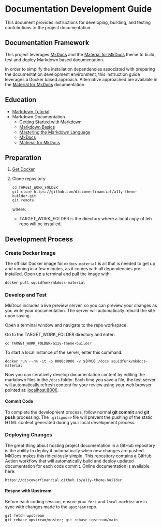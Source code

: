 #  Documentation Development Guide
This document provides instructions for developing, building, and testing contributions to the project documentation.

## Documentation Framework
This project leverages [MkDocs](https://www.mkdocs.org) and the [Material for MkDocs](https://squidfunk.github.io/mkdocs-material/getting-started/) theme to build, test and deploy Markdown based documentation. 

In order to simplify the installation dependencies associated with preparing the documentation development environment, this instruction guide leverages a Docker based approach. Alternative approached are available in the [Material for MkDocs](https://squidfunk.github.io/mkdocs-material/getting-started/) documentation. 

## Education

* [Markdown Tutorial](https://www.markdowntutorial.com/)
* Markdown Documentation
    * [Getting Started with Markdown](https://www.markdownguide.org/getting-started/)
    * [Markdown Basics](https://www.markdownguide.org/basic-syntax/)
    * [Mastering the Markdown Language](https://guides.github.com/features/mastering-markdown/)
    * [MkDocs](https://www.mkdocs.org)
    * [Material for MkDocs](https://squidfunk.github.io/mkdocs-material/getting-started/)

## Preparation
1. [Get Docker](https://docs.docker.com/get-docker/)
2. Clone repository

    ```
    cd TARGET_WORK_FOLDER
    git clone https://github.com/discoverfinancial/a11y-theme-builder.git
    git remote
    ```

    where:
    * TARGET_WORK_FOLDER is the directory where a local copy of teh repo will be installed.

## Development Process

### Create Docker Image
The official Docker image for `mkdocs-material` is all that is needed to get up and running in a few minutes, as it comes with all dependencies pre-installed. Open up a terminal and pull the image with:

```
docker pull squidfunk/mkdocs-material
```

### Develop and Test 
MkDocs includes a live preview server, so you can preview your changes as you write your documentation. The server will automatically rebuild the site upon saving.

Open a terminal window and navigate to the repo workspace:

Go to the TARGET_WORK_FOLDER directory and enter:

```
cd TARGET_WORK_FOLDER/a11y-theme-builder
```

To start a local instance of the server, enter this command:

```
docker run --rm -it -p 8000:8000 -v ${PWD}:/docs squidfunk/mkdocs-material
```

Now you can iteratively develop documentation content by editing the markdown files in the `/docs` folder. Each time you save a file, the test server will automatically refresh content for your review using your web browser pointed at: [localhost:8000](localhost:8000). 

#### Commit Code
To complete the development process, follow normal **git commit** and **git push** processing. The ```.gitignore``` file will prevent the pushing of the static HTML content generated during your local development process. 

### Deploying Changes
The great thing about hosting project documentation in a GitHub repository is the ability to deploy it automatically when new changes are pushed. MkDocs makes this ridiculously simple. This repository contains a GitHub Action workflow that will automatically build and deploy updated documentation for each code commit. Online documentation is available here:

```
https://discoverfinancial.github.io/a11y-theme-builder
```

#### Resync with Upstream
Before each coding session, ensure your ```fork``` and ```local-machine``` are in sync with changes made to the ```upstream``` repo.

```
git fetch upstream
git rebase upstream/master; git rebase upstream/main
```